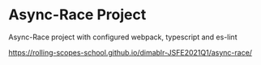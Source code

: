 # Async-Race Project
Async-Race project with configured webpack, typescript and es-lint

https://rolling-scopes-school.github.io/dimablr-JSFE2021Q1/async-race/